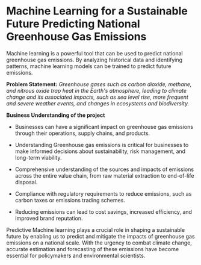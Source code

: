 # Machine Learning for a Sustainable Future Predicting National Greenhouse Gas Emissions
Machine learning is a powerful tool that can be used to predict national greenhouse gas emissions. By analyzing historical data and identifying patterns, machine learning models can be trained to predict future emissions. 

**Problem Statement:**
*Greenhouse gases such as carbon dioxide, methane, and nitrous oxide trap heat in the Earth's atmosphere, leading to climate change and its associated impacts, such as sea level rise, more frequent and severe weather events, and changes in ecosystems and biodiversity.*

**Business Understanding of the project**


*   Businesses can have a significant impact on greenhouse gas emissions through their operations, supply chains, and products.


*   Understanding Greenhouse gas emissions is critical for businesses to make informed decisions about sustainability, risk management, and long-term viability. 


*   Comprehensive understanding of the sources and impacts of emissions across the entire value chain, from raw material extraction to end-of-life disposal. 


*   Compliance with regulatory requirements to reduce emissions, such as carbon taxes or emissions trading schemes.


*  Reducing emissions can lead to cost savings, increased efficiency, and improved brand reputation. 

Predictive Machine learning plays a crucial role in shaping a sustainable future by enabling us to predict and mitigate the impacts of greenhouse gas emissions on a national scale. With the urgency to combat climate change, accurate estimation and forecasting of these emissions have become essential for policymakers and environmental scientists. 
